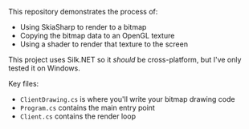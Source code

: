 This repository demonstrates the process of:
- Using SkiaSharp to render to a bitmap
- Copying the bitmap data to an OpenGL texture
- Using a shader to render that texture to the screen

This project uses Silk.NET so it *should* be cross-platform, but I've only tested it on Windows.

Key files:
- `ClientDrawing.cs` is where you'll write your bitmap drawing code
- `Program.cs` contains the main entry point
- `Client.cs` contains the render loop